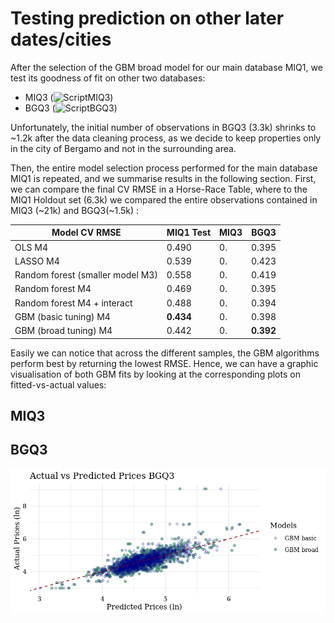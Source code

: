 
# Testing prediction on other later dates/cities

After the selection of the GBM broad model for our main database MIQ1, we test its goodness of fit on other two databases:
- MIQ3 (![ScriptMIQ3](https://github.com/ccastelli1994/DataAnalysis3/blob/main/Assignment2/Part2_Validation/02_predictMIQ3.R))
- BGQ3 (![ScriptBGQ3](https://github.com/ccastelli1994/DataAnalysis3/blob/main/Assignment2/Part2_Validation/02_predictBGQ3.R))

Unfortunately, the initial number of observations in BGQ3 (3.3k) shrinks to ~1.2k after the data cleaning process, as we decide to keep properties only in the city of Bergamo and not in the surrounding area.

Then, the entire model selection process performed for the main database MIQ1 is repeated, and we summarise results in the following section. 
First, we can compare the final CV RMSE in a Horse-Race Table, where to the MIQ1 Holdout set (6.3k) we compared the entire observations contained in MIQ3 (~21k) and BGQ3(~1.5k) :

| Model CV RMSE                   |MIQ1 Test| MIQ3  |  BGQ3 | 
|---------------------------------|---------|-------|-------|
|  OLS M4                         | 0.490   | 0. | 0.395 |
|LASSO M4                         | 0.539   | 0. | 0.423 |
|Random forest (smaller model M3) | 0.558   | 0. | 0.419 |
|Random forest M4                 | 0.469   | 0. | 0.395 |
|Random forest M4 + interact      | 0.488   | 0. | 0.394 |
|GBM (basic tuning) M4            | **0.434** | 0. | 0.398 |
|GBM (broad tuning) M4            | 0.442   | 0. | **0.392** |

Easily we can notice that across the different samples, the GBM algorithms perform best by returning the lowest RMSE.
Hence, we can have a graphic visualisation of both GBM fits by looking at the corresponding plots on fitted-vs-actual values:

## MIQ3


## BGQ3
![](https://github.com/ccastelli1994/DataAnalysis3/blob/main/Assignment2/Part1_modelling/Plots/GBM_baseBGQ3.png)

